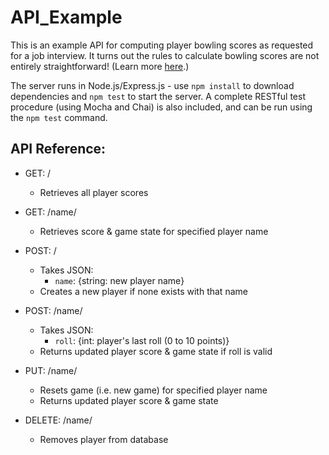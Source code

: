 # API_Example

This is an example API for computing player bowling scores as requested for a job interview.  It turns out the rules to calculate bowling scores are not entirely straightforward!  (Learn more [here](http://slocums.homestead.com/gamescore.html).)

The server runs in Node.js/Express.js - use `npm install` to download dependencies and `npm test` to start the server.  A complete RESTful test procedure (using Mocha and Chai) is also included, and can be run using the `npm test` command.

## API Reference:
* GET: /
    * Retrieves all player scores
* GET: /name/
    * Retrieves score & game state for specified player name
* POST: /
    * Takes JSON:
        * `name`: {string: new player name}
    * Creates a new player if none exists with that name
* POST: /name/
    * Takes JSON:
        * `roll`: {int: player's last roll (0 to 10 points)}
    * Returns updated player score & game state if roll is valid

* PUT: /name/
    * Resets game (i.e. new game) for specified player name
    * Returns updated player score & game state

* DELETE: /name/
    * Removes player from database
    